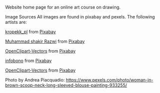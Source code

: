 Website home page for an online art course on drawing.

Image Sources
All images are found in pixabay and pexels. The following artists are:


<a href="https://pixabay.com/users/kropekk_pl-114936/?utm_source=link-attribution&amp;utm_medium=referral&amp;utm_campaign=image&amp;utm_content=363063">kropekk_pl</a> from <a href="https://pixabay.com/?utm_source=link-attribution&amp;utm_medium=referral&amp;utm_campaign=image&amp;utm_content=363063">Pixabay</a>

<a href="https://pixabay.com/users/muhammadshakirrazwi-9513779/?utm_source=link-attribution&amp;utm_medium=referral&amp;utm_campaign=image&amp;utm_content=4564427">Muhammad shakir Razwi</a> from <a href="https://pixabay.com/?utm_source=link-attribution&amp;utm_medium=referral&amp;utm_campaign=image&amp;utm_content=4564427">Pixabay</a>

<a href="https://pixabay.com/users/openclipart-vectors-30363/?utm_source=link-attribution&amp;utm_medium=referral&amp;utm_campaign=image&amp;utm_content=148066">OpenClipart-Vectors</a> from <a href="https://pixabay.com/?utm_source=link-attribution&amp;utm_medium=referral&amp;utm_campaign=image&amp;utm_content=148066">Pixabay</a>

<a href="https://pixabay.com/users/infobono-5570536/?utm_source=link-attribution&amp;utm_medium=referral&amp;utm_campaign=image&amp;utm_content=4371460">infobono</a> from <a href="https://pixabay.com/?utm_source=link-attribution&amp;utm_medium=referral&amp;utm_campaign=image&amp;utm_content=4371460">Pixabay</a>

<a href="https://pixabay.com/users/openclipart-vectors-30363/?utm_source=link-attribution&amp;utm_medium=referral&amp;utm_campaign=image&amp;utm_content=2026954">OpenClipart-Vectors</a> from <a href="https://pixabay.com/?utm_source=link-attribution&amp;utm_medium=referral&amp;utm_campaign=image&amp;utm_content=2026954">Pixabay</a>


Photo by Andrea Piacquadio: https://www.pexels.com/photo/woman-in-brown-scoop-neck-long-sleeved-blouse-painting-933255/